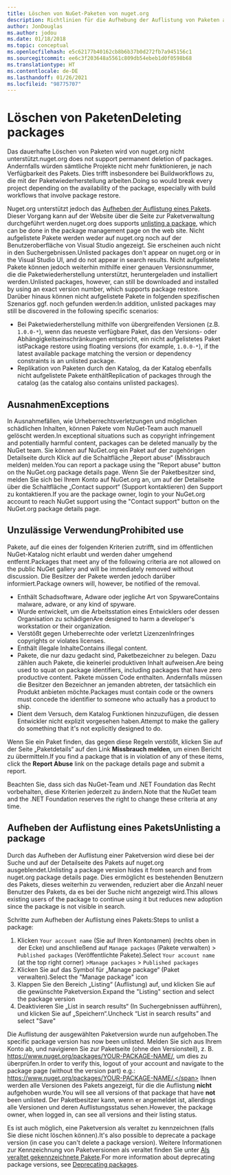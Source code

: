```yaml
---
title: Löschen von NuGet-Paketen von nuget.org
description: Richtlinien für die Aufhebung der Auflistung von Paketen auf nuget.org. Dauerhaftes Löschen wird nur unterstützt, wenn durch Pakete andere Richtlinien verletzt werden.
author: JonDouglas
ms.author: jodou
ms.date: 01/18/2018
ms.topic: conceptual
ms.openlocfilehash: e5c62177b40162cb8b6b37b0d272fb7a945156c1
ms.sourcegitcommit: ee6c3f203648a5561c809db54ebeb1d0f0598b68
ms.translationtype: HT
ms.contentlocale: de-DE
ms.lasthandoff: 01/26/2021
ms.locfileid: "98775707"
---
```

# <a name="deleting-packages"></a><span data-ttu-id="33431-103">Löschen von Paketen</span><span class="sxs-lookup"><span data-stu-id="33431-103">Deleting packages</span></span>

<span data-ttu-id="33431-104">Das dauerhafte Löschen von Paketen wird von nuget.org nicht unterstützt.</span><span class="sxs-lookup"><span data-stu-id="33431-104">nuget.org does not support permanent deletion of packages.</span></span> <span data-ttu-id="33431-105">Andernfalls würden sämtliche Projekte nicht mehr funktionieren, je nach Verfügbarkeit des Pakets. Dies trifft insbesondere bei Buildworkflows zu, die mit der Paketwiederherstellung arbeiten.</span><span class="sxs-lookup"><span data-stu-id="33431-105">Doing so would break every project depending on the availability of the package, especially with build workflows that involve package restore.</span></span>

<span data-ttu-id="33431-106">Nuget.org unterstützt jedoch das [Aufheben der Auflistung eines Pakets](#unlisting-a-package). Dieser Vorgang kann auf der Website über die Seite zur Paketverwaltung durchgeführt werden.</span><span class="sxs-lookup"><span data-stu-id="33431-106">nuget.org does supports [unlisting a package](#unlisting-a-package), which can be done in the package management page on the web site.</span></span> <span data-ttu-id="33431-107">Nicht aufgelistete Pakete werden weder auf nuget.org noch auf der Benutzeroberfläche von Visual Studio angezeigt. Sie erscheinen auch nicht in den Suchergebnissen.</span><span class="sxs-lookup"><span data-stu-id="33431-107">Unlisted packages don't appear on nuget.org or in the Visual Studio UI, and do not appear in search results.</span></span> <span data-ttu-id="33431-108">Nicht aufgelistete Pakete können jedoch weiterhin mithilfe einer genauen Versionsnummer, die die Paketwiederherstellung unterstützt, heruntergeladen und installiert werden.</span><span class="sxs-lookup"><span data-stu-id="33431-108">Unlisted packages, however, can still be downloaded and installed by using an exact version number, which supports package restore.</span></span> <span data-ttu-id="33431-109">Darüber hinaus können nicht aufgelistete Pakete in folgenden spezifischen Szenarios ggf. noch gefunden werden:</span><span class="sxs-lookup"><span data-stu-id="33431-109">In addition, unlisted packages may still be discovered in the following specific scenarios:</span></span>

- <span data-ttu-id="33431-110">Bei Paketwiederherstellung mithilfe von übergreifenden Versionen (z.B. `1.0.0-*`), wenn das neueste verfügbare Paket, das den Versions- oder Abhängigkeitseinschränkungen entspricht, ein nicht aufgelistetes Paket ist</span><span class="sxs-lookup"><span data-stu-id="33431-110">Package restore using floating versions (for example, `1.0.0-*`), if the latest available package matching the version or dependency constraints is an unlisted package.</span></span>
- <span data-ttu-id="33431-111">Replikation von Paketen durch den Katalog, da der Katalog ebenfalls nicht aufgelistete Pakete enthält</span><span class="sxs-lookup"><span data-stu-id="33431-111">Replication of packages through the catalog (as the catalog also contains unlisted packages).</span></span>

## <a name="exceptions"></a><span data-ttu-id="33431-112">Ausnahmen</span><span class="sxs-lookup"><span data-stu-id="33431-112">Exceptions</span></span>

<span data-ttu-id="33431-113">In Ausnahmefällen, wie Urheberrechtsverletzungen und möglichen schädlichen Inhalten, können Pakete vom NuGet-Team auch manuell gelöscht werden.</span><span class="sxs-lookup"><span data-stu-id="33431-113">In exceptional situations such as copyright infringement and potentially harmful content, packages can be deleted manually by the NuGet team.</span></span> <span data-ttu-id="33431-114">Sie können auf NuGet.org ein Paket auf der zugehörigen Detailseite durch Klick auf die Schaltfläche „Report abuse“ (Missbrauch melden) melden.</span><span class="sxs-lookup"><span data-stu-id="33431-114">You can report a package using the "Report abuse" button on the NuGet.org package details page.</span></span> <span data-ttu-id="33431-115">Wenn Sie der Paketbesitzer sind, melden Sie sich bei Ihrem Konto auf NuGet.org an, um auf der Detailseite über die Schaltfläche „Contact support“ (Support kontaktieren) den Support zu kontaktieren.</span><span class="sxs-lookup"><span data-stu-id="33431-115">If you are the package owner, login to your NuGet.org account to reach NuGet support using the "Contact support" button on the NuGet.org package details page.</span></span>

## <a name="prohibited-use"></a><span data-ttu-id="33431-116">Unzulässige Verwendung</span><span class="sxs-lookup"><span data-stu-id="33431-116">Prohibited use</span></span>

<span data-ttu-id="33431-117">Pakete, auf die eines der folgenden Kriterien zutrifft, sind im öffentlichen NuGet-Katalog nicht erlaubt und werden daher umgehend entfernt.</span><span class="sxs-lookup"><span data-stu-id="33431-117">Packages that meet any of the following criteria are not allowed on the public NuGet gallery and will be immediately removed without discussion.</span></span> <span data-ttu-id="33431-118">Die Besitzer der Pakete werden jedoch darüber informiert.</span><span class="sxs-lookup"><span data-stu-id="33431-118">Package owners will, however, be notified of the removal.</span></span>

- <span data-ttu-id="33431-119">Enthält Schadsoftware, Adware oder jegliche Art von Spyware</span><span class="sxs-lookup"><span data-stu-id="33431-119">Contains malware, adware, or any kind of spyware.</span></span>
- <span data-ttu-id="33431-120">Wurde entwickelt, um die Arbeitsstation eines Entwicklers oder dessen Organisation zu schädigen</span><span class="sxs-lookup"><span data-stu-id="33431-120">Are designed to harm a developer's workstation or their organization.</span></span>
- <span data-ttu-id="33431-121">Verstößt gegen Urheberrechte oder verletzt Lizenzen</span><span class="sxs-lookup"><span data-stu-id="33431-121">Infringes copyrights or violates licenses.</span></span>
- <span data-ttu-id="33431-122">Enthält illegale Inhalte</span><span class="sxs-lookup"><span data-stu-id="33431-122">Contains illegal content.</span></span>
- <span data-ttu-id="33431-123">Pakete, die nur dazu gedacht sind, Paketbezeichner zu belegen. Dazu zählen auch Pakete, die keinerlei produktiven Inhalt aufweisen.</span><span class="sxs-lookup"><span data-stu-id="33431-123">Are being used to squat on package identifiers, including packages that have zero productive content.</span></span> <span data-ttu-id="33431-124">Pakete müssen Code enthalten. Andernfalls müssen die Besitzer den Bezeichner an jemanden abtreten, der tatsächlich ein Produkt anbieten möchte.</span><span class="sxs-lookup"><span data-stu-id="33431-124">Packages must contain code or the owners must concede the identifier to someone who actually has a product to ship.</span></span>
- <span data-ttu-id="33431-125">Dient dem Versuch, dem Katalog Funktionen hinzuzufügen, die dessen Entwickler nicht explizit vorgesehen haben.</span><span class="sxs-lookup"><span data-stu-id="33431-125">Attempt to make the gallery do something that it's not explicitly designed to do.</span></span>

<span data-ttu-id="33431-126">Wenn Sie ein Paket finden, das gegen diese Regeln verstößt, klicken Sie auf der Seite „Paketdetails“ auf den Link **Missbrauch melden**, um einen Bericht zu übermitteln.</span><span class="sxs-lookup"><span data-stu-id="33431-126">If you find a package that is in violation of any of these items, click the **Report Abuse** link on the package details page and submit a report.</span></span>

<span data-ttu-id="33431-127">Beachten Sie, dass sich das NuGet-Team und .NET Foundation das Recht vorbehalten, diese Kriterien jederzeit zu ändern.</span><span class="sxs-lookup"><span data-stu-id="33431-127">Note that the NuGet team and the .NET Foundation reserves the right to change these criteria at any time.</span></span>

## <a name="unlisting-a-package"></a><span data-ttu-id="33431-128">Aufheben der Auflistung eines Pakets</span><span class="sxs-lookup"><span data-stu-id="33431-128">Unlisting a package</span></span>
<span data-ttu-id="33431-129">Durch das Aufheben der Auflistung einer Paketversion wird diese bei der Suche und auf der Detailseite des Pakets auf nuget.org ausgeblendet.</span><span class="sxs-lookup"><span data-stu-id="33431-129">Unlisting a package version hides it from search and from nuget.org package details page.</span></span> <span data-ttu-id="33431-130">Dies ermöglicht es bestehenden Benutzern des Pakets, dieses weiterhin zu verwenden, reduziert aber die Anzahl neuer Benutzer des Pakets, da es bei der Suche nicht angezeigt wird.</span><span class="sxs-lookup"><span data-stu-id="33431-130">This allows existing users of the package to continue using it but reduces new adoption since the package is not visible in search.</span></span>

<span data-ttu-id="33431-131">Schritte zum Aufheben der Auflistung eines Pakets:</span><span class="sxs-lookup"><span data-stu-id="33431-131">Steps to unlist a package:</span></span>

1. <span data-ttu-id="33431-132">Klicken `Your account name` (Sie auf Ihren Kontonamen) (rechts oben in der Ecke) und anschließend auf `Manage packages` (Pakete verwalten) > `Published packages` (Veröffentlichte Pakete).</span><span class="sxs-lookup"><span data-stu-id="33431-132">Select `Your account name` (at the top right corner) >`Manage packages` > `Published packages`</span></span>
1. <span data-ttu-id="33431-133">Klicken Sie auf das Symbol für „Manage package“ (Paket verwalten).</span><span class="sxs-lookup"><span data-stu-id="33431-133">Select the "Manage package" icon</span></span>
1. <span data-ttu-id="33431-134">Klappen Sie den Bereich „Listing“ (Auflistung) auf, und klicken Sie auf die gewünschte Paketversion.</span><span class="sxs-lookup"><span data-stu-id="33431-134">Expand the "Listing" section and select the package version</span></span>
1. <span data-ttu-id="33431-135">Deaktivieren Sie „List in search results“ (In Suchergebnissen aufführen), und klicken Sie auf „Speichern“.</span><span class="sxs-lookup"><span data-stu-id="33431-135">Uncheck “List in search results” and select "Save"</span></span>

<span data-ttu-id="33431-136">Die Auflistung der ausgewählten Paketversion wurde nun aufgehoben.</span><span class="sxs-lookup"><span data-stu-id="33431-136">The specific package version has now been unlisted.</span></span> <span data-ttu-id="33431-137">Melden Sie sich aus Ihrem Konto ab, und navigieren Sie zur Paketseite (ohne den Versionsteil), z. B. https://www.nuget.org/packages/YOUR-PACKAGE-NAME/, um dies zu überprüfen.</span><span class="sxs-lookup"><span data-stu-id="33431-137">In order to verify this, logout of your account and navigate to the package page (without the version part) e.g.: https://www.nuget.org/packages/YOUR-PACKAGE-NAME/.</span></span> <span data-ttu-id="33431-138">Ihnen werden alle Versionen des Pakets angezeigt, für die die Auflistung **nicht** aufgehoben wurde.</span><span class="sxs-lookup"><span data-stu-id="33431-138">You will see all versions of that package that have **not** been unlisted.</span></span> <span data-ttu-id="33431-139">Der Paketbesitzer kann, wenn er angemeldet ist, allerdings alle Versionen und deren Auflistungsstatus sehen.</span><span class="sxs-lookup"><span data-stu-id="33431-139">However, the package owner, when logged in, can see all versions and their listing status.</span></span>

<span data-ttu-id="33431-140">Es ist auch möglich, eine Paketversion als veraltet zu kennzeichnen (falls Sie diese nicht löschen können).</span><span class="sxs-lookup"><span data-stu-id="33431-140">It's also possible to deprecate a package version (in case you can't delete a package version).</span></span> <span data-ttu-id="33431-141">Weitere Informationen zur Kennzeichnung von Paketversionen als veraltet finden Sie unter [Als veraltet gekennzeichnete Pakete](../deprecate-packages.md).</span><span class="sxs-lookup"><span data-stu-id="33431-141">For more information about deprecating package versions, see [Deprecating packages](../deprecate-packages.md).</span></span>
